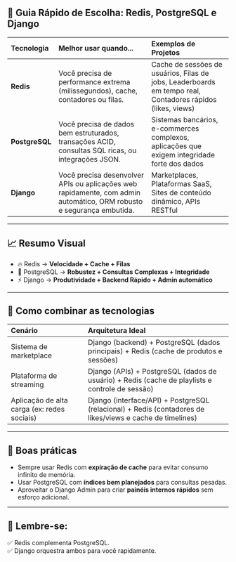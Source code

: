 
## 🚀 Guia Rápido de Escolha: Redis, PostgreSQL e Django

| Tecnologia | Melhor usar quando... | Exemplos de Projetos |
|:-----------|:-----------------------|:---------------------|
| **Redis** | Você precisa de performance extrema (milissegundos), cache, contadores ou filas. | Cache de sessões de usuários, Filas de jobs, Leaderboards em tempo real, Contadores rápidos (likes, views) |
| **PostgreSQL** | Você precisa de dados bem estruturados, transações ACID, consultas SQL ricas, ou integrações JSON. | Sistemas bancários, e-commerces complexos, aplicações que exigem integridade forte dos dados |
| **Django** | Você precisa desenvolver APIs ou aplicações web rapidamente, com admin automático, ORM robusto e segurança embutida. | Marketplaces, Plataformas SaaS, Sites de conteúdo dinâmico, APIs RESTful |

---

## 📈 Resumo Visual

- 🔥 Redis → **Velocidade + Cache + Filas**
- 🧠 PostgreSQL → **Robustez + Consultas Complexas + Integridade**
- ⚡ Django → **Produtividade + Backend Rápido + Admin automático**

---

## 🎯 Como combinar as tecnologias

| Cenário | Arquitetura Ideal |
|:--------|:------------------|
| Sistema de marketplace | Django (backend) + PostgreSQL (dados principais) + Redis (cache de produtos e sessões) |
| Plataforma de streaming | Django (APIs) + PostgreSQL (dados de usuário) + Redis (cache de playlists e controle de sessão) |
| Aplicação de alta carga (ex: redes sociais) | Django (interface/API) + PostgreSQL (relacional) + Redis (contadores de likes/views e cache de timelines) |

---

## 🚀 Boas práticas

- Sempre usar Redis com **expiração de cache** para evitar consumo infinito de memória.
- Usar PostgreSQL com **índices bem planejados** para consultas pesadas.
- Aproveitar o Django Admin para criar **painéis internos rápidos** sem esforço adicional.

---

## 📢 Lembre-se:

✅ Redis complementa PostgreSQL.  
✅ Django orquestra ambos para você rapidamente.

